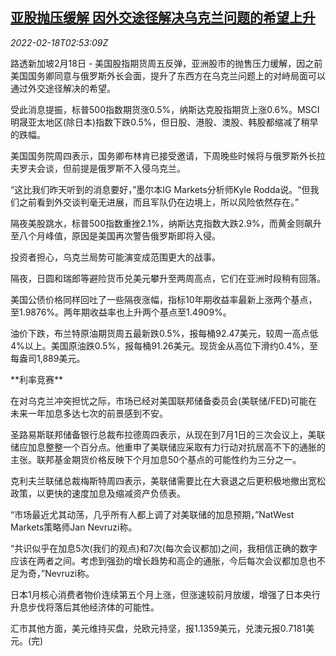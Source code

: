 <!--1645153262000-->
[亚股抛压缓解 因外交途径解决乌克兰问题的希望上升](https://cn.reuters.com/article/asia-financial-markets-0218-updates-fri-idCNKBS2KN07C)
------

<div><i>2022-02-18T02:53:09Z</i></div><p>路透新加坡2月18日 - 美国股指期货周五反弹，亚洲股市的抛售压力缓解，因之前美国国务卿同意与俄罗斯外长会面，提升了东西方在乌克兰问题上的对峙局面可以通过外交途径解决的希望。</p><p>受此消息提振，标普500指数期货涨0.5%，纳斯达克股指期货上涨0.6%。MSCI明晟亚太地区(除日本)指数下跌0.5%，但日股、港股、澳股、韩股都缩减了稍早的跌幅。</p><p>美国国务院周四表示，国务卿布林肯已接受邀请，下周晚些时候将与俄罗斯外长拉夫罗夫会谈，但前提是俄罗斯不入侵乌克兰。</p><p>“这比我们昨天听到的消息要好，”墨尔本IG Markets分析师Kyle Rodda说。“但我们之前看到外交谈判毫无进展，而且军队仍在边境上，所以风险依然存在。”</p><p>隔夜美股跳水，标普500指数重挫2.1%，纳斯达克指数大跌2.9%，而黄金则飙升至八个月峰值，原因是美国再次警告俄罗斯即将入侵。</p><p>投资者担心，乌克兰局势可能演变成范围更大的战事。</p><p>隔夜，日圆和瑞郎等避险货币兑美元攀升至两周高点，它们在亚洲时段稍有回落。</p><p>美国公债价格同样回吐了一些隔夜涨幅，指标10年期收益率最新上涨两个基点，至1.9876%。两年期收益率也上升两个基点至1.4909%。</p><p>油价下跌，布兰特原油期货周五最新跌0.5%，报每桶92.47美元，较周一高点低4%以上。美国原油跌0.5%，报每桶91.26美元。现货金从高位下滑约0.4%，至每盎司1,889美元。</p><p>**利率竞赛**</p><p>在对乌克兰冲突担忧之际，市场已经对美国联邦储备委员会(美联储/FED)可能在未来一年加息多达七次的前景感到不安。</p><p>圣路易斯联邦储备银行总裁布拉德周四表示，从现在到7月1日的三次会议上，美联储应加息整整一个百分点。他重申了美联储应采取有力行动对抗居高不下的通胀的主张。联邦基金期货价格反映下个月加息50个基点的可能性约为三分之一。</p><p>克利夫兰联储总裁梅斯特周四表示，美联储需要比在大衰退之后更积极地撤出宽松政策，以更快的速度加息及缩减资产负债表。</p><p>“市场最近尤其动荡，几乎所有人都上调了对美联储的加息预期，”NatWest Markets策略师Jan Nevruzi称。</p><p>“共识似乎在加息5次(我们的观点)和7次(每次会议都加)之间，我相信正确的数字应该在两者之间。考虑到强劲的增长趋势和高企的通胀，今后每次会议都加息也不足为奇，”Nevruzi称。</p><p>日本1月核心消费者物价连续第五个月上涨，但涨速较前月放缓，增强了日本央行升息步伐将落后其他经济体的可能性。</p><p>汇市其他方面，美元维持买盘，兑欧元持坚，报1.1359美元，兑澳元报0.7181美元。(完)</p>
